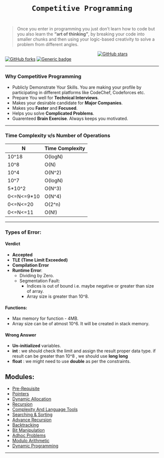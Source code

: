 <code>
  <h1 align="center">Competitive Programming</h1>
</code>

>   Once you enter in programming you just don’t learn how to code but you also learn the **“art of thinking”**, by breaking your code into smaller chunks and then using your logic-based creativity to solve a problem from different angles.

&nbsp;&nbsp;&nbsp;&nbsp;&nbsp;&nbsp;&nbsp;&nbsp;&nbsp;&nbsp;&nbsp;&nbsp;&nbsp;&nbsp;&nbsp;&nbsp;&nbsp;&nbsp;&nbsp;&nbsp;&nbsp;&nbsp;&nbsp;&nbsp;&nbsp;&nbsp;&nbsp;&nbsp;&nbsp;&nbsp;&nbsp;&nbsp;&nbsp;&nbsp;&nbsp;&nbsp;&nbsp;&nbsp;&nbsp;&nbsp;&nbsp;&nbsp;&nbsp;&nbsp;&nbsp;&nbsp;&nbsp;&nbsp;&nbsp;&nbsp;&nbsp;&nbsp;&nbsp;&nbsp;&nbsp;&nbsp;&nbsp;&nbsp;&nbsp;&nbsp;&nbsp;&nbsp;&nbsp;&nbsp;&nbsp;&nbsp;&nbsp;&nbsp;&nbsp;&nbsp;&nbsp;&nbsp;&nbsp;&nbsp;&nbsp;&nbsp;
[![GitHub stars](https://img.shields.io/github/stars/coding-ninja-dsa-competitive-package/codig-ninja-dsa-learning?color=orange&logo=github&style=for-the-badge)](GithubBadgeShields) 
[![GitHub forks](https://img.shields.io/github/forks/coding-ninja-dsa-competitive-package/codig-ninja-dsa-learning?color=orange&logo=github&style=for-the-badge)](GithubBadgeShields)
[![Generic badge](https://img.shields.io/badge/language-c%2B%2B-yellowgreen?style=for-the-badge&logo=c%2B%2B)](GithubBadgeShields)

---

### Why Competitive Programming

-   Publicly Demonstrate Your Skills. You are making your profile by participating in different platforms like CodeChef, Codeforces etc.
-   Prepare You well for **Technical Interviews**.
-   Makes your desirable candidate for **Major Companies**.
-   Makes you **Faster** and **Focused**.
-   Helps you solve **Complicated Problems**.
-   Guarenteed **Brain Exercise**. Always keeps you motivated.

---

### Time Complexity v/s Number of Operations 
>
|    N        |       Time Complexity|
| ----------  | -------------------- |
| 10^18       |       O(logN)        |
| 10^8        |       O(N)           |
| 10^4        |       O(N^2)         |
| 10^7        |       O(logN)        |
| 5*10^2      |       O(N^3)         |
| 0<=N<=9*10  |       O(N^4)         |
| 0<=N<=20    |       O(2^n)         |
| 0<=N<=11    |       O(N!)          |

---

### Types of Error:

#### **Verdict**
-   **Accepted**
-   **TLE (Time Limit Exceeded)**
-   **Compilation Error**
-   **Runtime Error**:
    -   Dividing by Zero.
    -   Segmentation Fault:
        -   Indices is out of bound i.e. maybe negative or greater than size of array.
        -   Array size is greater than 10^8.
#### **Functions**:
-   Max memory for function - 4MB.
-   Array size can be of atmost 10^6. It will be created in stack memory.
#### **Wrong Answer**
-   **Un-initialized** variables.
-   **int** : we should check the limit and assign the result proper data type. if result can be greater than 10^8 , we should use **long long**
-   **float** : we might need to use **double** as per the constraints.

## Modules:

-   [Pre-Requisite](./modules/001-prerequisite)<br>
-   [Pointers](./modules/002-pointers)<br>
-   [Dynamic Allocation](./modules/003-dynamic-allocation)<br>
-   [Recursion](./modules/004-recursion)<br>
-   [Complexity And Language Tools](./modules/005-Complexity-And-Language-Tools)<br>
-   [Searching & Sorting](./modules/006-searching-sorting)<br>
-   [Advance Recursion](./modules/007-Advance-Recursion)<br>
-   [Backtracking](./modules/008-Backtracking)<br>
-   [Bit Manipulation](./modules/009-Bit-Manipulation)<br>
-   [Adhoc Problems](./modules/010-Adhoc-Problems)<br>
-   [Modulo Arithmetic](./modules/011-Modulo-Arithmetic)<br>
-   [Dynamic Programming](./modules/012-Dynamic-Programming)<br>

---